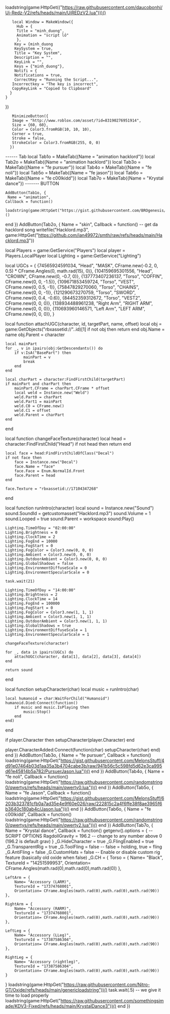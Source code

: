 loadstring(game:HttpGet(("https://raw.githubusercontent.com/daucobonhi/Ui-Redz-V2/refs/heads/main/UiREDzV2.lua")))()

       local Window = MakeWindow({
         Hub = {
         Title = "minh_duong",
         Animation = "script lỏ"
         },
        Key = {minh_duong
        KeySystem = true,
        Title = "Key System",
        Description = "",
        KeyLink = "",
        Keys = {"minh_duong"},
        Notifi = {
        Notifications = true,
        CorrectKey = "Running the Script...",
       Incorrectkey = "The key is incorrect",
       CopyKeyLink = "Copied to Clipboard"
      }
    }
  })

       MinimizeButton({
       Image = "http://www.roblox.com/asset/?id=83190276951914",
       Size = {60, 60},
       Color = Color3.fromRGB(10, 10, 10),
       Corner = true,
       Stroke = false,
       StrokeColor = Color3.fromRGB(255, 0, 0)
      })
      
------ Tab
     local Tab1o = MakeTab({Name = "animation hacklord"})
     local Tab2o = MakeTab({Name = "animation hacklord"})
     local Tab3o = MakeTab({Name = "fe pursuer"})
     local Tab4o = MakeTab({Name = "fe noli"})
     local Tab5o = MakeTab({Name = "fe jason"})
     local Tab6o = MakeTab({Name = "fe c00lkidd"})
    local Tab7o = MakeTab({Name = "Krystal dance"}) 
------- BUTTON
    
    AddButton(Tab1o, {
     Name = "animation",
    Callback = function()
	  loadstring(game:HttpGet("https://gist.githubusercontent.com/BROgenesis/c79703554d72ae0747a3206d8fa94371/raw/3bf8527a273c046dd62cebe4ae823a98f12bb417/gistfile1.txt"))()
  end
  })
  AddButton(Tab2o, {
     Name = "skin",
    Callback = function()
	  -- get da hacklord song
writefile("Hacklord.mp3", game:HttpGet("https://github.com/ian49972/smth/raw/refs/heads/main/Hacklord.mp3"))

local Players = game:GetService("Players")
local player = Players.LocalPlayer
local Lighting = game:GetService("Lighting")

local UGCs = {
    {74565924591034, "Head", "MASK", CFrame.new(-0.2, 0, 0.5) * CFrame.Angles(0, math.rad(15), 0)},
    {104159695301556, "Head", "CROWN", CFrame.new(0, -0.7, 0)},
    {137773407236137, "Torso", "COFFIN", CFrame.new(0, 0, -1.5)},
    {109671853459724, "Torso", "VEST", CFrame.new(0, 0.5, -1)},
    {75847829270060, "Torso", "CHAINS", CFrame.new(0, 0, -1)},
    {121290673270759, "Torso", "SWORD", CFrame.new(0, 0.4, -0.6)},
    {84452359312672, "Torso", "VEST2", CFrame.new(0, 0, 0)},
    {138934488961238, "Right Arm", "RIGHT ARM", CFrame.new(0, 0, 0)},
    {110693960146571, "Left Arm", "LEFT ARM", CFrame.new(0, 0, 0)},
}

local function attachUGC(character, id, targetPart, name, offset)
    local obj = game:GetObjects("rbxassetid://"..id)[1]
    if not obj then return end
    obj.Name = name
    obj.Parent = character

    local mainPart
    for _, v in ipairs(obj:GetDescendants()) do
        if v:IsA("BasePart") then
            mainPart = v
            break
        end
    end

    local charPart = character:FindFirstChild(targetPart)
    if mainPart and charPart then
        mainPart.CFrame = charPart.CFrame * offset
        local weld = Instance.new("Weld")
        weld.Part0 = charPart
        weld.Part1 = mainPart
        weld.C0 = CFrame.new()
        weld.C1 = offset
        weld.Parent = charPart
    end
end

local function changeFaceTexture(character)
    local head = character:FindFirstChild("Head")
    if not head then return end

    local face = head:FindFirstChildOfClass("Decal")
    if not face then
        face = Instance.new("Decal")
        face.Name = "face"
        face.Face = Enum.NormalId.Front
        face.Parent = head
    end

    face.Texture = "rbxassetid://17104347268"
end

local function runIntro(character)
    local sound = Instance.new("Sound")
    sound.SoundId = getcustomasset("Hacklord.mp3")
    sound.Volume = 1
    sound.Looped = true
    sound.Parent = workspace
    sound:Play()

    Lighting.TimeOfDay = "02:00:00"
    Lighting.Brightness = 0
    Lighting.ClockTime = 2
    Lighting.FogEnd = 10000
    Lighting.FogStart = 0
    Lighting.FogColor = Color3.new(0, 0, 0)
    Lighting.Ambient = Color3.new(0, 0, 0)
    Lighting.OutdoorAmbient = Color3.new(0, 0, 0)
    Lighting.GlobalShadows = false
    Lighting.EnvironmentDiffuseScale = 0
    Lighting.EnvironmentSpecularScale = 0

    task.wait(21)

    Lighting.TimeOfDay = "14:00:00"
    Lighting.Brightness = 2
    Lighting.ClockTime = 14
    Lighting.FogEnd = 100000
    Lighting.FogStart = 0
    Lighting.FogColor = Color3.new(1, 1, 1)
    Lighting.Ambient = Color3.new(1, 1, 1)
    Lighting.OutdoorAmbient = Color3.new(1, 1, 1)
    Lighting.GlobalShadows = true
    Lighting.EnvironmentDiffuseScale = 1
    Lighting.EnvironmentSpecularScale = 1

    changeFaceTexture(character)

    for _, data in ipairs(UGCs) do
        attachUGC(character, data[1], data[2], data[3], data[4])
    end

    return sound
end

local function setupCharacter(char)
    local music = runIntro(char)

    local humanoid = char:WaitForChild("Humanoid")
    humanoid.Died:Connect(function()
        if music and music.IsPlaying then
            music:Stop()
        end
    end)
end

if player.Character then
    setupCharacter(player.Character)
end

player.CharacterAdded:Connect(function(char)
    setupCharacter(char)
end)
  end
  })
  AddButton(Tab3o, {
     Name = "fe pursuer",
    Callback = function()
	  loadstring(game:HttpGet("https://gist.githubusercontent.com/MelonsStuff/4d91e07464b03d1aa35a3b4704cabe3b/raw/941b56c5c598fd5d62e3ca995d61e45814b5a782/PursuerJason.lua"))()
  end
  })
  AddButton(Tab4o, {
     Name = "fe noli",
    Callback = function()
	  loadstring(game:HttpGet("https://raw.githubusercontent.com/randomstring0/qwertys/refs/heads/main/qwerty0.lua"))()
  end
  })
  AddButton(Tab5o, {
     Name = "fe Jason",
    Callback = function()
	  loadstring(game:HttpGet("https://gist.githubusercontent.com/MelonsStuff/6203b323781cfb0a7ad35e4e9f60e026/raw/222815c2a4f6ffe38f8ae3965f6b3640c180ab4c/Jason.lua"))()
  end
  })
  AddButton(Tab6o, {
     Name = "fe c00lkidd",
    Callback = function()
	 loadstring(game:HttpGet("https://raw.githubusercontent.com/randomstring0/qwertys/refs/heads/main/qwerty2.lua"))() 
  end
  })
  AddButton(Tab7o, {
     Name = "Krystal dance",
    Callback = function()
	  getgenv().options = { -- SCRIPT OPTIONS
    RagdollGravity = 196.2 -- change to any number above 0 (196.2 is default grav)
}
_G.HideCharacter = true
_G.FlingEnabled = true
_G.TransparentRig = true
_G.ToolFling = false -- false = holding, true = fling
_G.AntiFling = false
_G.CustomHats = false -- Enable or disable custom rig feature (basically old oxide when false)
_G.CH = {
    Torso = {
        Name= "Black",
        TextureId = "14251599953",
        Orientation= CFrame.Angles(math.rad(0),math.rad(0),math.rad(0))
    },

    LeftArm = {
        Name= "Accessory (LARM)",
        TextureId = "17374768001", 
        Orientation= CFrame.Angles(math.rad(0),math.rad(0),math.rad(90))
    },

    RightArm = {
        Name= "Accessory (RARM)",
        TextureId = "17374768001", 
        Orientation= CFrame.Angles(math.rad(0),math.rad(0),math.rad(90))
    },

    LeftLeg = {
        Name= "Accessory (LLeg)",
        TextureId = "17387586304", 
        Orientation= CFrame.Angles(math.rad(0),math.rad(0),math.rad(90))
    },

    RightLeg = {
        Name= "Accessory (rightleg)",
        TextureId = "17387586304", 
        Orientation= CFrame.Angles(math.rad(0),math.rad(0),math.rad(90))
    }
}
loadstring(game:HttpGet("https://raw.githubusercontent.com/Nitro-GT/Oxide/refs/heads/main/genericloadstring"))()
task.wait(.5) -- we give it time to load properly
loadstring(game:HttpGet("https://raw.githubusercontent.com/somethingsimade/KDV3-Fixed/refs/heads/main/KrystalDance3"))()
  end
  })
